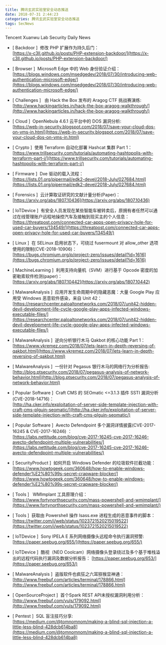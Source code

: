 ```yaml
---
title: 腾讯玄武实验室安全动态推送
date: 2018-07-31 2:44:23
categories: 腾讯玄武实验室安全动态推送
tags: SecNews
---
```


Tencent Xuanwu Lab Security Daily News  
* [ Backdoor ]  修改 PHP 扩展作为持久后门：   
[https://x-c3ll.github.io/posts/PHP-extension-backdoor/](https://x-c3ll.github.io/posts/PHP-extension-backdoor/)  

* [ Browser ]  Microsoft Edge 中的 Web 身份验证介绍：   
[https://blogs.windows.com/msedgedev/2018/07/30/introducing-web-authentication-microsoft-edge/](https://blogs.windows.com/msedgedev/2018/07/30/introducing-web-authentication-microsoft-edge/)  

* [ Challenges ]   由 Hack the Box 发布的 Aragog CTF 挑战赛演练:   
[http://www.hackingarticles.in/hack-the-box-aragog-walkthrough/](http://www.hackingarticles.in/hack-the-box-aragog-walkthrough/)  

* [ Cloud ]  OpenNebula 4.6.1 云平台中的 DOS 漏洞分析:   
[https://web-in-security.blogspot.com/2018/07/save-your-cloud-dos-on-vms-in.html](https://web-in-security.blogspot.com/2018/07/save-your-cloud-dos-on-vms-in.html)  

* [ Crypto ]  使用 Terraform 自动化部署 Hashcat 集群 Part 1：   
[https://www.trillsecurity.com/tutorials/automating-hashtopolis-with-terraform-part-i/](https://www.trillsecurity.com/tutorials/automating-hashtopolis-with-terraform-part-i/)  

* [ Firmware ]  Dxe 驱动的载入流程：   
[https://lists.01.org/pipermail/edk2-devel/2018-July/027684.html](https://lists.01.org/pipermail/edk2-devel/2018-July/027684.html)  

* [ Forensics ]  云计算取证研究的文献计量分析(Paper)：   
[https://arxiv.org/abs/1807.10436](https://arxiv.org/abs/1807.10436)  

* [ IoTDevice ]  有安全人员发现在某些智能车被转卖后，原拥有者任然可以通过在线管理账户远程地操控汽车及接触到现买主的个人信息：   
[https://threatpost.com/connected-car-apps-open-privacy-hole-for-used-car-buyers/134549/](https://threatpost.com/connected-car-apps-open-privacy-hole-for-used-car-buyers/134549/)  

* [ Linux ]  在 SELinux 启用状态下，可绕过 fusermount 对 allow_other 选项使用的限制(CVE-2018-10906)：   
[https://bugs.chromium.org/p/project-zero/issues/detail?id=1616](https://bugs.chromium.org/p/project-zero/issues/detail?id=1616)  

* [ MachineLearning ]  利用支持向量机（SVM）进行基于 Opcode 密度的加密勒索软件检测(paper)：   
[https://arxiv.org/abs/1807.10442](https://arxiv.org/abs/1807.10442)  

* [ MalwareAnalysis ]  应用开发生命周期中的隐藏恶魔：大量 Google Play 应用受 Windows 恶意软件感染，来自 Unit 42：   
[https://researchcenter.paloaltonetworks.com/2018/07/unit42-hidden-devil-development-life-cycle-google-play-apps-infected-windows-executable-files/](https://researchcenter.paloaltonetworks.com/2018/07/unit42-hidden-devil-development-life-cycle-google-play-apps-infected-windows-executable-files/)  

* [ MalwareAnalysis ]  逆向分析银行木马 Qakbot 的核心功能 Part 1：   
[https://www.vkremez.com/2018/07/lets-learn-in-depth-reversing-of-qakbot.html](https://www.vkremez.com/2018/07/lets-learn-in-depth-reversing-of-qakbot.html)  

* [ MalwareAnalysis ]  一份针对 Pegasus 银行木马的网络行为分析报告:   
[http://blog.ptsecurity.com/2018/07/pegasus-analysis-of-network-behavior.html](http://blog.ptsecurity.com/2018/07/pegasus-analysis-of-network-behavior.html)  

* [ Popular Software ]  Craft CMS 的 SEOmatic &lt;=3.1.3 插件 SSTI 漏洞分析(CVE-2018-14716)：   
[http://ha.cker.info/exploitation-of-server-side-template-injection-with-craft-cms-plguin-seomatic/](http://ha.cker.info/exploitation-of-server-side-template-injection-with-craft-cms-plguin-seomatic/)  

* [ Popular Software ]  Avecto Defendpoint 多个漏洞详情披露(CVE-2017-16245 &amp; CVE-2017-16246) ：   
[https://labs.nettitude.com/blog/cve-2017-16245-cve-2017-16246-avecto-defendpoint-multiple-vulnerabilities/](https://labs.nettitude.com/blog/cve-2017-16245-cve-2017-16246-avecto-defendpoint-multiple-vulnerabilities/)  

* [ SecurityProduct ]  如何开启 Windows Defender 的垃圾软件拦截功能：   
[https://www.howtogeek.com/360648/how-to-enable-windows-defender%E2%80%99s-secret-crapware-blocker/](https://www.howtogeek.com/360648/how-to-enable-windows-defender%E2%80%99s-secret-crapware-blocker/)  

* [ Tools ]   WMImplant 工具原理介绍：   
[https://www.fortynorthsecurity.com/mass-powershell-and-wmimplant/](https://www.fortynorthsecurity.com/mass-powershell-and-wmimplant/)  

* [ Tools ]  获取由 Powershell 操作 lsass.exe 进程生成的恶意事件的脚本：   
[https://twitter.com/i/web/status/1023721520215019522](https://twitter.com/i/web/status/1023721520215019522)  

* [ IoTDevice ]  Sony IPELA E 系列网络摄像头远程命令执行漏洞预警: 
[https://paper.seebug.org/655/](https://paper.seebug.org/655/)  

* [ IoTDevice ]  酷视（NEO Coolcam）网络摄像头登录绕过及多个基于堆栈溢出的远程代码执行漏洞及数据分析报告： 
[https://paper.seebug.org/653/](https://paper.seebug.org/653/)  

* [ MalwareAnalysis ]  盗版软件也疯狂之六耳猕猴显神通： 
[http://www.freebuf.com/articles/terminal/178866.html](http://www.freebuf.com/articles/terminal/178866.html)  

* [ OpenSourceProject ]  首个Spark REST API未授权漏洞利用分析： 
[http://www.freebuf.com/vuls/179092.html](http://www.freebuf.com/vuls/179092.html)  

* [ Pentest ]  SQL 盲注技巧分享: 
[https://medium.com/@tomnomnom/making-a-blind-sql-injection-a-little-less-blind-428dcb614ba8](https://medium.com/@tomnomnom/making-a-blind-sql-injection-a-little-less-blind-428dcb614ba8)  

